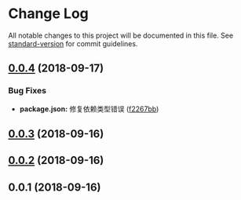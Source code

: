 # Change Log

All notable changes to this project will be documented in this file. See [standard-version](https://github.com/conventional-changelog/standard-version) for commit guidelines.

<a name="0.0.4"></a>
## [0.0.4](https://github.com/yqz0203/react-native-css/compare/v0.0.3...v0.0.4) (2018-09-17)


### Bug Fixes

* **package.json:** 修复依赖类型错误 ([f2267bb](https://github.com/yqz0203/react-native-css/commit/f2267bb))



<a name="0.0.3"></a>
## [0.0.3](https://github.com/yqz0203/react-native-css/compare/v0.0.2...v0.0.3) (2018-09-16)



<a name="0.0.2"></a>
## [0.0.2](https://github.com/yqz0203/react-native-css/compare/v0.0.1...v0.0.2) (2018-09-16)



<a name="0.0.1"></a>
## 0.0.1 (2018-09-16)
